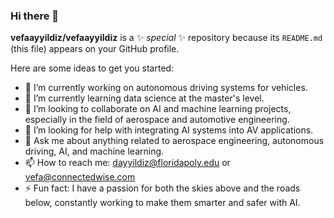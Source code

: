 ### Hi there 👋


**vefaayyildiz/vefaayyildiz** is a ✨ _special_ ✨ repository because its `README.md` (this file) appears on your GitHub profile.

Here are some ideas to get you started:

- 🔭 I’m currently working on autonomous driving systems for vehicles.
- 🌱 I’m currently learning data science at the master's level.
- 👯 I’m looking to collaborate on AI and machine learning projects, especially in the field of aerospace and automotive engineering.
- 🤔 I’m looking for help with integrating AI systems into AV applications.
- 💬 Ask me about anything related to aerospace engineering, autonomous driving, AI, and machine learning.
- 📫 How to reach me: dayyildiz@floridapoly.edu or vefa@connectedwise.com
- ⚡ Fun fact: I have a passion for both the skies above and the roads below, constantly working to make them smarter and safer with AI.

